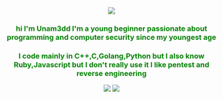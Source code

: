 <center><img src="https://images.alphacoders.com/800/thumb-1920-800162.jpg"></center>

<center><h3 style="color:green;">hi I'm Unam3dd I'm a young beginner passionate about programming and computer security since my youngest age</h3></center>
<center><h3 style="color:green;">I code mainly in C++,C,Golang,Python but I also know Ruby,Javascript but I don't really use it I like pentest and reverse engineering</h3></center>

<p align="center">
  <img src="https://github-readme-stats.vercel.app/api?username=Unam3dd&theme=great-gatsby&show_icons=true">
  <img src="https://github-readme-stats.vercel.app/api/top-langs/?username=Unam3dd&theme=great-gatsby">
</p>
